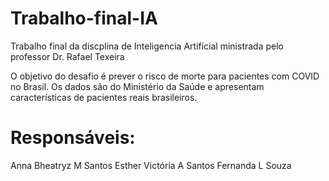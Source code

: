 # Trabalho-final-IA
Trabalho final da discplina de Inteligencia Artificial ministrada pelo professor Dr. Rafael Texeira

O objetivo do desafio é prever o risco de morte para pacientes com COVID no Brasil.
Os dados são do Ministério da Saúde e apresentam características de pacientes reais brasileiros.

# Responsáveis:
Anna Bheatryz M Santos
Esther Victória A Santos
Fernanda L Souza
